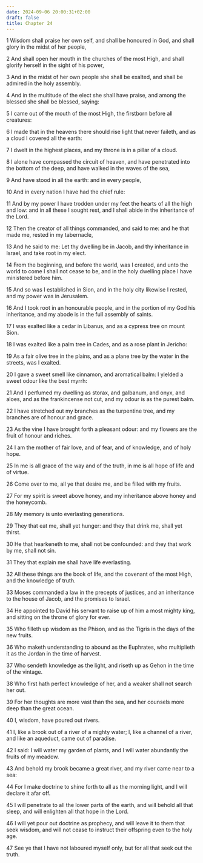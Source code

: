 ```yaml
---
date: 2024-09-06 20:00:31+02:00
draft: false
title: Chapter 24
---
```




1 Wisdom shall praise her own self, and shall be honoured in God, and shall glory in the midst of her people,

2 And shall open her mouth in the churches of the most High, and shall glorify herself in the sight of his power,

3 And in the midst of her own people she shall be exalted, and shall be admired in the holy assembly.

4 And in the multitude of the elect she shall have praise, and among the blessed she shall be blessed, saying:

5 I came out of the mouth of the most High, the firstborn before all creatures:

6 I made that in the heavens there should rise light that never faileth, and as a cloud I covered all the earth:

7 I dwelt in the highest places, and my throne is in a pillar of a cloud.

8 I alone have compassed the circuit of heaven, and have penetrated into the bottom of the deep, and have walked in the waves of the sea,

9 And have stood in all the earth: and in every people,

10 And in every nation I have had the chief rule:

11 And by my power I have trodden under my feet the hearts of all the high and low: and in all these I sought rest, and I shall abide in the inheritance of the Lord.

12 Then the creator of all things commanded, and said to me: and he that made me, rested in my tabernacle,

13 And he said to me: Let thy dwelling be in Jacob, and thy inheritance in Israel, and take root in my elect.

14 From the beginning, and before the world, was I created, and unto the world to come I shall not cease to be, and in the holy dwelling place I have ministered before him.

15 And so was I established in Sion, and in the holy city likewise I rested, and my power was in Jerusalem.

16 And I took root in an honourable people, and in the portion of my God his inheritance, and my abode is in the full assembly of saints.

17 I was exalted like a cedar in Libanus, and as a cypress tree on mount Sion.

18 I was exalted like a palm tree in Cades, and as a rose plant in Jericho:

19 As a fair olive tree in the plains, and as a plane tree by the water in the streets, was I exalted.

20 I gave a sweet smell like cinnamon, and aromatical balm: I yielded a sweet odour like the best myrrh:

21 And I perfumed my dwelling as storax, and galbanum, and onyx, and aloes, and as the frankincense not cut, and my odour is as the purest balm.

22 I have stretched out my branches as the turpentine tree, and my branches are of honour and grace.

23 As the vine I have brought forth a pleasant odour: and my flowers are the fruit of honour and riches.

24 I am the mother of fair love, and of fear, and of knowledge, and of holy hope.

25 In me is all grace of the way and of the truth, in me is all hope of life and of virtue.

26 Come over to me, all ye that desire me, and be filled with my fruits.

27 For my spirit is sweet above honey, and my inheritance above honey and the honeycomb.

28 My memory is unto everlasting generations.

29 They that eat me, shall yet hunger: and they that drink me, shall yet thirst.

30 He that hearkeneth to me, shall not be confounded: and they that work by me, shall not sin.

31 They that explain me shall have life everlasting.

32 All these things are the book of life, and the covenant of the most High, and the knowledge of truth.

33 Moses commanded a law in the precepts of justices, and an inheritance to the house of Jacob, and the promises to Israel.

34 He appointed to David his servant to raise up of him a most mighty king, and sitting on the throne of glory for ever.

35 Who filleth up wisdom as the Phison, and as the Tigris in the days of the new fruits.

36 Who maketh understanding to abound as the Euphrates, who multiplieth it as the Jordan in the time of harvest.

37 Who sendeth knowledge as the light, and riseth up as Gehon in the time of the vintage.

38 Who first hath perfect knowledge of her, and a weaker shall not search her out.

39 For her thoughts are more vast than the sea, and her counsels more deep than the great ocean.

40 I, wisdom, have poured out rivers.

41 I, like a brook out of a river of a mighty water; I, like a channel of a river, and like an aqueduct, came out of paradise.

42 I said: I will water my garden of plants, and I will water abundantly the fruits of my meadow.

43 And behold my brook became a great river, and my river came near to a sea:

44 For I make doctrine to shine forth to all as the morning light, and I will declare it afar off.

45 I will penetrate to all the lower parts of the earth, and will behold all that sleep, and will enlighten all that hope in the Lord.

46 I will yet pour out doctrine as prophecy, and will leave it to them that seek wisdom, and will not cease to instruct their offspring even to the holy age.

47 See ye that I have not laboured myself only, but for all that seek out the truth.

